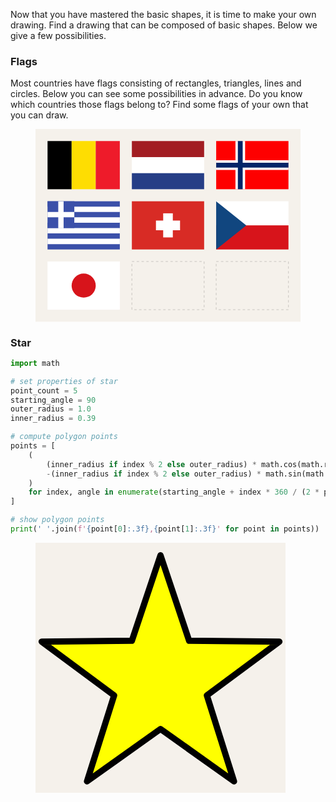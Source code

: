 Now that you have mastered the basic shapes, it is time to make your own drawing. Find a drawing that can be composed of basic shapes. Below we give a few possibilities.

### Flags

Most countries have flags consisting of rectangles, triangles, lines and circles. Below you can see some possibilities in advance. Do you know which countries those flags belong to? Find some flags of your own that you can draw.

<figure>
<svg id="flags" xmlns="http://www.w3.org/2000/svg" version="1.1" width="550px" height="400px" viewBox="0 0 1100 800">

  <rect x="0" y="0" width="1100" height="800" fill="#F5F1EB" />

  <g id="belgium" transform="translate(50,50)" >
    <rect x="0" y="0" width="100" height="200" fill="black" />
    <rect x="100" y="0" width="100" height="200" fill="#fedd02" />
    <rect x="200" y="0" width="100" height="200" fill="#ee1b2a" />
  </g>

  <g id="netherlands" transform="translate(400,50)" >
    <rect x="0" y="0" width="300" height="200" fill="white" />
    <rect x="0" y="0" width="300" height="66.66" fill="#a21d22" />
    <rect x="0" y="133.333" width="300" height="66.66" fill="#263e86" />
  </g>

  <g id="norway" transform="translate(750,50)" >
    <rect x="0" y="0" width="300" height="200" fill="#fe0000" />
    <line x1="0" y1="100" x2="300" y2="100" stroke="white" stroke-width="40"/>
    <line x1="100" y1="0" x2="100" y2="200" stroke="white" stroke-width="40"/>
    <line x1="0" y1="100" x2="300" y2="100" stroke="#042568" stroke-width="20"/>
    <line x1="100" y1="0" x2="100" y2="200" stroke="#042568" stroke-width="20"/>
  </g>

  <g id="greece" transform="translate(50,300)" >
    <rect x="0" y="0" width="300" height="200" fill="#3b50a9" />
    <line x1="150" y1="0" x2="150" y2="200" stroke="white" stroke-width="300" stroke-dasharray="22.222 22.222" stroke-dashoffset="22.22" />
    <rect x="0" y="0" width="111.111" height="111.111" fill="#3b50a9" />
    <line x1="0" y1="55.555" x2="111.111" y2="55.555" stroke="white" stroke-width="22.222" />
    <line x1="55.555" y1="0" x2="55.555" y2="112.111" stroke="white" stroke-width="22.222" />
  </g>

  <g id="switzerland" transform="translate(400,300)" >
    <rect x="0" y="0" width="300" height="200" fill="#d82b25" />
    <line x1="100" y1="100" x2="200" y2="100" stroke="white" stroke-width="40"/>
    <line x1="150" y1="50" x2="150" y2="150" stroke="white" stroke-width="40" />
  </g>

  <g id="czechia" transform="translate(750,300)" >
    <rect x="0" y="0" width="300" height="100" fill="white" />
    <rect x="0" y="100" width="300" height="100" fill="#d7141b" />
    <polygon points="0,0, 125,100, 0,200" stroke="none" fill="#11467f" />
  </g>

  <g id="japan" transform="translate(50,550)" >
    <rect x="0" y="0" width="300" height="200" fill="white" />
    <circle cx="150" cy="100" r="50" fill="#d7141b" stroke="none" />
  </g>

  <g id="xxx" transform="translate(400,550)" >
    <rect x="0" y="0" width="300" height="200" fill="none" stroke="black" stroke-width="0.5" stroke-dasharray="10,10" />
  </g>

  <g id="yyy" transform="translate(750,550)" >
    <rect x="0" y="0" width="300" height="200" fill="none" stroke="black" stroke-width="0.5" stroke-dasharray="10,10" />
  </g>

</svg>
</figure>

### Star

```python
import math

# set properties of star
point_count = 5
starting_angle = 90
outer_radius = 1.0
inner_radius = 0.39

# compute polygon points
points = [
    (
        (inner_radius if index % 2 else outer_radius) * math.cos(math.radians(angle)),
        -(inner_radius if index % 2 else outer_radius) * math.sin(math.radians(angle))
    )
    for index, angle in enumerate(starting_angle + index * 360 / (2 * point_count) for index in range(2 * point_count))
]

# show polygon points
print(' '.join(f'{point[0]:.3f},{point[1]:.3f}' for point in points))
```

<figure>
<svg width="400px" height="400px" viewBox="-1 -1.1 2 2">
  <rect x="-1" y="-1.1" width="2" height="2" fill="#F5F1EB" />
  <polygon stroke="black" stroke-width="0.05" stroke-linejoin="round" fill="yellow"
    points="0.000,-1.000 -0.229,-0.316 -0.951,-0.309 -0.371,0.121 -0.588,0.809 -0.000,0.390 0.588,0.809 0.371,0.121 0.951,-0.309 0.229,-0.316" />
</svg>
</figure>
